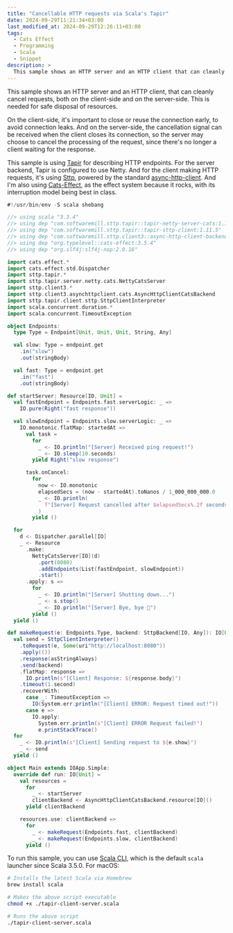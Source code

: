 ```yaml
---
title: "Cancellable HTTP requests via Scala's Tapir"
date: 2024-09-29T11:21:34+03:00
last_modified_at: 2024-09-29T12:26:11+03:00
tags:
  - Cats Effect
  - Programming
  - Scala
  - Snippet
description: >
  This sample shows an HTTP server and an HTTP client that can cleanly cancel requests. It's using Tapir and Sttp, with Netty and AsyncHttpClient backends, all powered by Cats-Effect.
---
```


<p class="intro">
  This sample shows an HTTP server and an HTTP client, that can cleanly cancel requests, both on the client-side and on the server-side. This is needed for safe disposal of resources. 
</p>

On the client-side, it's important to close or reuse the connection early, to avoid connection leaks. And on the server-side, the cancellation signal can be received when the client closes its connection, so the server may choose to cancel the processing of the request, since there's no longer a client waiting for the response.

This sample is using [Tapir](https://github.com/softwaremill/tapir) for describing HTTP endpoints. For the server backend, Tapir is configured to use Netty. And for the client making HTTP requests, it's using [Sttp](https://github.com/softwaremill/sttp), powered by the standard [async-http-client](https://github.com/AsyncHttpClient/async-http-client). And I'm also using [Cats-Effect](https://github.com/typelevel/cats-effect), as the effect system because it rocks, with its interruption model being best in class.

```scala
#!/usr/bin/env -S scala shebang

//> using scala "3.3.4"
//> using dep "com.softwaremill.sttp.tapir::tapir-netty-server-cats:1.11.5"
//> using dep "com.softwaremill.sttp.tapir::tapir-sttp-client:1.11.5"
//> using dep "com.softwaremill.sttp.client3::async-http-client-backend-cats:3.9.8"
//> using dep "org.typelevel::cats-effect:3.5.4"
//> using dep "org.slf4j:slf4j-nop:2.0.16"

import cats.effect.*
import cats.effect.std.Dispatcher
import sttp.tapir.*
import sttp.tapir.server.netty.cats.NettyCatsServer
import sttp.client3.*
import sttp.client3.asynchttpclient.cats.AsyncHttpClientCatsBackend
import sttp.tapir.client.sttp.SttpClientInterpreter
import scala.concurrent.duration.*
import scala.concurrent.TimeoutException

object Endpoints:
  type Type = Endpoint[Unit, Unit, Unit, String, Any]

  val slow: Type = endpoint.get
    .in("slow")
    .out(stringBody)

  val fast: Type = endpoint.get
    .in("fast")
    .out(stringBody)

def startServer: Resource[IO, Unit] =
  val fastEndpoint = Endpoints.fast.serverLogic: _ =>
    IO.pure(Right("fast response"))

  val slowEndpoint = Endpoints.slow.serverLogic: _ =>
    IO.monotonic.flatMap: startedAt =>
      val task =
        for
          _ <- IO.println("[Server] Received ping request!")
          _ <- IO.sleep(10.seconds)
        yield Right("slow response")

      task.onCancel:
        for
          now <- IO.monotonic
          elapsedSecs = (now - startedAt).toNanos / 1_000_000_000.0
          _ <- IO.println(
            f"[Server] Request cancelled after $elapsedSecs%.2f seconds!"
          )
        yield ()

  for
    d <- Dispatcher.parallel[IO]
    _ <- Resource
      .make:
        NettyCatsServer[IO](d)
          .port(8080)
          .addEndpoints(List(fastEndpoint, slowEndpoint))
          .start()
      .apply: s =>
        for
          _ <- IO.println("[Server] Shutting down...")
          _ <- s.stop()
          _ <- IO.println("[Server] Bye, bye 👋")
        yield ()
  yield ()

def makeRequest(e: Endpoints.Type, backend: SttpBackend[IO, Any]): IO[Unit] =
  val send = SttpClientInterpreter()
    .toRequest(e, Some(uri"http://localhost:8080"))
    .apply(())
    .response(asStringAlways)
    .send(backend)
    .flatMap: response =>
      IO.println(s"[Client] Response: ${response.body}")
    .timeout(1.second)
    .recoverWith:
      case _: TimeoutException =>
        IO(System.err.println("[Client] ERROR: Request timed out!"))
      case e =>
        IO.apply:
          System.err.println(s"[Client] ERROR Request failed!")
          e.printStackTrace()
  for
    _ <- IO.println(s"[Client] Sending request to ${e.show}")
    _ <- send
  yield ()

object Main extends IOApp.Simple:
  override def run: IO[Unit] =
    val resources =
      for
        _ <- startServer
        clientBackend <- AsyncHttpClientCatsBackend.resource[IO]()
      yield clientBackend

    resources.use: clientBackend =>
      for
        _ <- makeRequest(Endpoints.fast, clientBackend)
        _ <- makeRequest(Endpoints.slow, clientBackend)
      yield ()
```

To run this sample, you can use [Scala CLI](https://scala-cli.virtuslab.org/), which is the default `scala` launcher since Scala 3.5.0. For macOS:

```bash
# Installs the latest Scala via Homebrew
brew install scala

# Makes the above script executable
chmod +x ./tapir-client-server.scala

# Runs the above script
./tapir-client-server.scala
```
